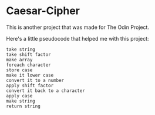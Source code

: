 # Caesar-Cipher
This is another project that was made for The Odin Project.

Here's a little pseudocode that helped me with this project:
```
take string
take shift factor
make array
foreach character
store case
make it lower case
convert it to a number
apply shift factor
convert it back to a character
apply case
make string
return string
```

